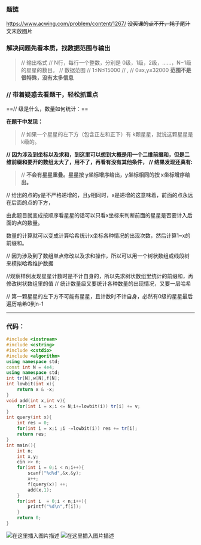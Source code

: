 
### 题链
https://www.acwing.com/problem/content/1267/
~~没买课的点不开，耗子尾汁~~ 
文末放图片

### 解决问题先看本质，找数据范围与输出
>// 输出格式
// N行，每行一个整数，分别是 0级，1级，2级，……，N−1级的星星的数目。
// 数据范围
// 1≤N≤15000
// ,
// 0≤x,y≤32000
**范围不是很特殊，没有太多信息**
### // 带着疑惑去看题干，轻松抓重点
==// 级是什么，数量如何统计：==

**在题干中发现：**
>// 如果一个星星的左下方（包含正左和正下）有 k颗星星，就说这颗星星是 k级的。

**//  因为涉及到坐标以及求和，到这里可以想到大概是用一个二维前缀和，但是二维前缀和要开的数组太大了，用不了，再看有没有其他条件，
 //  结果发现还真有:**

>//  **不会有星星重叠。星星按 y坐标增序给出，y坐标相同的按 x坐标增序给出。**

//  给出的点的y是不严格递增的，且y相同时，x是递增的这意味着，前面的点永远在后面的点的下方，

由此题目就变成按顺序看星星的话可以只看x坐标来判断前面的星星是否要计入后面的点的数量。

数量的计算就可以变成计算哈希统计x坐标各种情况的出现次数，然后计算1~x的前缀和。

//  因为涉及到了数组单点修改以及求和操作，所以可以用一个树状数组或线段树来模拟哈希维护数据

//观察样例发现星星计数时是不计自身的，所以先求树状数组里统计的前缀和，再修改树状数组里的值
// 统计数量级又要统计各种数量的出现情况，又要一层哈希

// 第一颗星星的左下方不可能有星星，且计数时不计自身，必然有0级的星星最后遍历哈希0到n-1

---

### 代码：
```cpp
#include <iostream>
#include <cstring>
#include <cstdio>
#include <algorithm>
using namespace std;
const int N = 4e4;
using namespace std;
int tr[N],w[N],f[N];
int lowbit(int x){
    return x & -x;
}
void add(int x,int v){
    for(int i = x;i <= N;i+=lowbit(i)) tr[i] += v;
}
int query(int x){
    int res = 0;
    for(int i = x;i ;i -=lowbit(i)) res += tr[i];
    return res;
}
int main(){
    int n;
    int x,y;
    cin >> n;
    for(int i = 0;i < n;i++){
        scanf("%d%d",&x,&y);
        x++;
        f[query(x)] ++;
        add(x,1);
    }
    for(int i  = 0;i < n;i++){
        printf("%d\n",f[i]);
    }
    return 0;
}
```

![在这里插入图片描述](https://img-blog.csdnimg.cn/7e15e7c0786e4c6199d6b77bf18da99c.png)
![在这里插入图片描述](https://img-blog.csdnimg.cn/34dea3e0be2641179a3fb10e0e35e3df.png)

